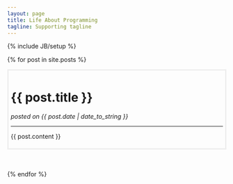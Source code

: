 ```yaml
---
layout: page
title: Life About Programming
tagline: Supporting tagline
---
```

{% include JB/setup %}

{% for post in site.posts %}

<div style="border-style:solid; border-color:#EEE; padding:5px;">
<h1>{{ post.title }}</h1> <em>posted on {{ post.date | date_to_string }}</em>
<hr/>

{{ post.content }}

</div>
<br/>
<br/>

{% endfor %}

